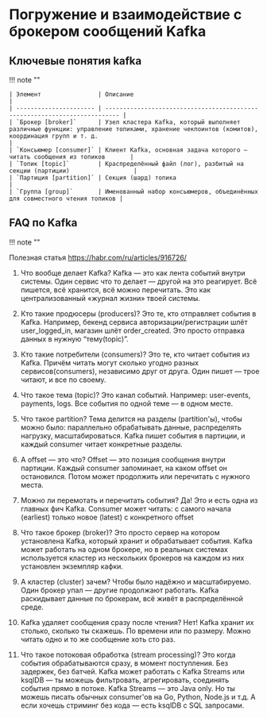 # Погружение и взаимодействие с брокером сообщений Kafka

## Ключевые понятия kafka
    
!!! note ""

    | Элемент                | Описание                                                                   | 
    | ---------------------- | -------------------------------------------------------------------------- |
    | `Брокер [broker]`      | Узел кластера Kafka, который выполняет различные функции: управление топиками, хранение чекпоинтов (комитов), координация групп и т. д.                                                                  |        
    | `Консьюмер [consumer]` | Клиент Kafka, основная задача которого – читать сообщения из топиков       |  
    | `Топик [topic]`        | Краспределённый файл (лог), разбитый на секции (партиции)                  |   
    | `Партиция [partition]` | Секция (шард) топика                                                       |   
    | `Группа [group]`       | Именованный набор консьюмеров, объединённых для совместного чтения топиков |   

## FAQ по Kafka

!!! note ""

Полезная статья https://habr.com/ru/articles/916726/

1. Что вообще делает Kafka?
Kafka — это как лента событий внутри системы. Один сервис что то делает — другой на это реагирует. Всё пишется, всё хранится, всё можно перечитать. Это как централизованный «журнал жизни» твоей системы.

2. Кто такие продюсеры (producers)?
Это те, кто отправляет события в Kafka. Например, бекенд сервиса авторизации/регистрации шлёт user_logged_in, магазин шлёт order_created. Это просто отправка данных в нужную “тему(topic)”.

3. Кто такие потребители (consumers)?
Это те, кто читает события из Kafka. Причём читать могут сколько угодно разных сервисов(consumers), независимо друг от друга. Один пишет — трое читают, и все по своему.

4. Что такое тема (topic)?
Это канал событий. Например: user-events, payments, logs. Все события по одной теме — в одном месте.

5. Что такое partition?
Тема делится на разделы (partition'ы), чтобы можно было:
параллельно обрабатывать данные,
распределять нагрузку,
масштабироваться.
Kafka пишет события в партиции, и каждый consumer читает конкретные разделы.

6. А offset — это что?
Offset — это позиция сообщения внутри партиции. Каждый consumer запоминает, на каком offset он остановился. Потом может продолжить или перечитать с нужного места.

7. Можно ли перемотать и перечитать события?
Да! Это и есть одна из главных фич Kafka. Consumer может читать:
с самого начала (earliest)
только новое (latest)
с конкретного offset

8. Что такое брокер (broker)?
Это просто сервер на котором установлена Kafka, который хранит и обрабатывает события. Kafka может работать на одном брокере, но в реальных системах используется кластер из нескольких брокеров на каждом из них установлен экземпляр кафки.

9. А кластер (cluster) зачем?
Чтобы было надёжно и масштабируемо. Один брокер упал — другие продолжают работать. Kafka раскидывает данные по брокерам, всё живёт в распределённой среде.

10. Kafka удаляет сообщения сразу после чтения?
Нет! Kafka хранит их столько, сколько ты скажешь. По времени или по размеру. Можно читать одно и то же сообщение хоть сто раз.

11. Что такое потоковая обработка (stream processing)?
Это когда события обрабатываются сразу, в момент поступления. Без задержек, без батчей. Kafka может работать с Kafka Streams или ksqlDB — ты можешь фильтровать, агрегировать, соединять события прямо в потоке. Kafka Streams — это Java only. Но ты можешь писать обычных consumer'ов на Go, Python, Node.js и т.д. А если хочешь стриминг без кода — есть ksqlDB с SQL запросами.
